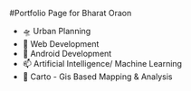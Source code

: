 #Portfolio Page for Bharat Oraon
- 🛸 Urban Planning 
- 🌱 Web Development
- 💞️ Android Development
- 📫 Artificial Intelligence/ Machine Learning
- 🚀 Carto - Gis Based Mapping & Analysis
